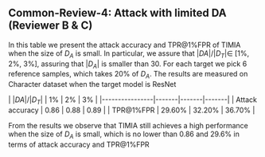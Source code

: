 ## Common-Review-4: Attack with limited DA (Reviewer B & C)

In this table we present the attack accuracy and TPR@1%FPR of TIMIA when the size of $D_A$ is small. In particular, we assure that
 $|DA|/|D_T|\in$ [1%, 2%, 3%],
assuring that $|D_A|$ is smaller than 30. For each target we pick 6 reference samples,
which takes 20% of $D_A$. The results are measured on Character dataset when the target model is ResNet

| $|DA|/|D_T|$  | 1%    | 2%    | 3%    |
|----------------|-------|-------|-------|
| Attack accuracy | 0.86  | 0.88  | 0.89  |
| TPR@1%FPR      | 29.60% | 32.20% | 36.70% |


From the results we observe that TIMIA still achieves a high performance when the size of $D_A$ is small, which is no lower than 0.86 and 29.6\% 
in terms of attack accuracy and TPR@1\%FPR
